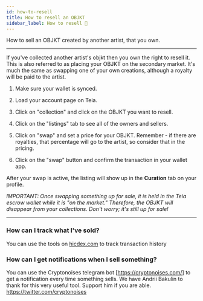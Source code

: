 ```yaml
---
id: how-to-resell
title: How to resell an OBJKT
sidebar_label: How to resell 🏪
---
```


How to sell an OBJKT created by another artist, that you own.

***
If you've collected another artist's objkt then you own the right to resell it.
This is also referred to as placing your OBJKT on the secondary market. It's much the same as swapping one of your own creations, although a royalty will be paid to the artist.


1. Make sure your wallet is synced.

2. Load your account page on Teia.

3. Click on "collection" and click on the OBJKT you want to resell.

4. Click on the "listings" tab to see all of the owners and sellers.

5. Click on "swap" and set a price for your OBJKT. Remember - if there are royalties, that percentage will go to the artist, so consider that in the pricing.

6. Click on the "swap" button and confirm the transaction in your wallet app.

After your swap is active, the listing will show up in the **Curation** tab on your profile.

_IMPORTANT: Once swapping something up for sale, it is held in the Teia escrow wallet while it is "on the market." Therefore, the OBJKT will disappear from your collections. Don't worry; it's still up for sale!_

***

### How can I track what I've sold?

You can use the tools on [hicdex.com](https://hicdex.com) to track transaction history

### How can I get notifications when I sell something?

You can use the Cryptonoises telegram bot [https://cryptonoises.com/] to get a notification every time something sells. We have Andrii Bakulin to thank for this very useful tool. Support him if you are able. https://twitter.com/cryptonoises
